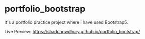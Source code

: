 # portfolio_bootstrap
It's a portfolio practice project where i have used Bootstrap5.

Live Preview:
https://shadchowdhury.github.io/portfolio_bootstrap/
